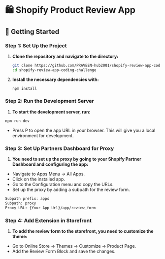 
# 🛍️ Shopify Product Review App

## 🚀 Getting Started

### Step 1: Set Up the Project  
1. **Clone the repository and navigate to the directory:**
   ```bash
   git clone https://github.com/PRAVEEN-hub2001/shopify-review-app-coding-challenge.git
   cd shopify-review-app-coding-challenge
   ```
2. **Install the necessary dependencies with:**
   ```bash
   npm install
   ```

### Step 2: Run the Development Server  
1. **To start the development server, run:**
```bash
npm run dev
```  
- Press P to open the app URL in your browser. This will give you a local environment for development.  

### Step 3: Set Up Partners Dashboard for Proxy
1. **You need to set up the proxy by going to your Shopify Partner Dashboard and configuring the app:**
- Navigate to Apps Menu → All Apps.
- Click on the installed app.
- Go to the Configuration menu and copy the URLs.
- Set up the proxy by adding a subpath for the review form.
```bash
Subpath prefix: apps
Subpath: proxy
Proxy URL: {Your App Url}/app/review_form
```  

### Step 4: Add Extension in Storefront
1. **To add the review form to the storefront, you need to customize the theme:**
- Go to Online Store → Themes → Customize → Product Page.
- Add the Review Form Block and save the changes.


